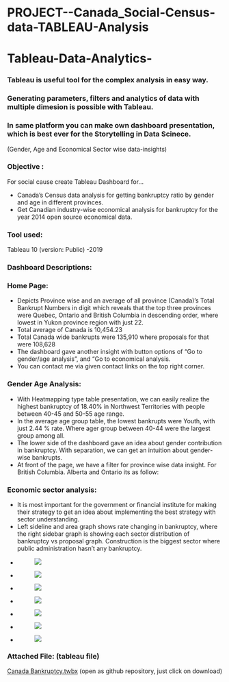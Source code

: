 # PROJECT--Canada_Social-Census-data-TABLEAU-Analysis
# Tableau-Data-Analytics-
### Tableau is useful tool for the complex analysis in easy way. 
### Generating parameters, filters and analytics of data with multiple dimesion is possible with Tableau.
### In same platform you can make own dashboard presentation, which is best ever for the Storytelling in Data Scinece. 

<!-- wp:paragraph {"fontSize":"medium"} -->
<p class="has-medium-font-size">(Gender, Age and Economical Sector wise data-insights)</p>
<!-- /wp:paragraph -->

<!-- wp:heading {"level":3} -->
<h3><strong>Objective :&nbsp;</strong></h3>
<!-- /wp:heading -->

<!-- wp:paragraph -->
<p>For social cause create Tableau Dashboard for...</p>
<!-- /wp:paragraph -->

<!-- wp:list -->
<ul><li>Canada’s Census data analysis for getting bankruptcy ratio by gender and age in different provinces.</li><li>Get Canadian industry-wise economical analysis for bankruptcy for the year 2014 open source economical data.</li></ul>
<!-- /wp:list -->

<!-- wp:heading {"level":3} -->
<h3><strong>Tool used:</strong></h3>
<!-- /wp:heading -->

<!-- wp:paragraph -->
<p>Tableau 10 (version: Public) -2019</p>
<!-- /wp:paragraph -->

<!-- wp:heading {"level":3} -->
<h3>Dashboard Descriptions:</h3>
<!-- /wp:heading -->

<!-- wp:heading {"level":3} -->
<h3>Home Page:</h3>
<!-- /wp:heading -->

<!-- wp:list -->
<ul><li>Depicts Province wise and an average of all province (Canada)’s Total Bankrupt Numbers in digit which reveals that the top three provinces were Quebec, Ontario and British Columbia in descending order, where lowest in Yukon province region with just 22.</li><li>Total average of Canada is 10,454.23</li><li>Total Canada wide bankrupts were 135,910 where proposals for that were 108,628</li><li>The dashboard gave another insight with button options of “Go to gender/age analysis”, and “Go to economical analysis.</li><li>You can contact me via given contact links on the top right corner.</li></ul>
<!-- /wp:list -->

<!-- wp:heading {"level":3} -->
<h3>Gender Age Analysis:</h3>
<!-- /wp:heading -->

<!-- wp:list -->
<ul><li>With Heatmapping type table presentation, we can easily realize the highest bankruptcy of 18.40% in Northwest Territories with people between 40-45 and 50-55 age range.</li><li>In the average age group table, the lowest bankrupts were Youth, with just 2.44 % rate. Where ager group between 40-44 were the largest group among all.</li><li>The lower side of the dashboard gave an idea about gender contribution in bankruptcy. With separation, we can get an intuition about gender-wise bankrupts.</li><li>At front of the page, we have a filter for province wise data insight. For British Columbia. Alberta and Ontario its as follow:</li></ul>
<!-- /wp:list -->

<!-- wp:heading {"level":3} -->
<h3>Economic sector analysis:</h3>
<!-- /wp:heading -->

<!-- wp:list -->
<ul><li>It is most important for the government or financial institute for making their strategy to get an idea about implementing the best strategy with sector understanding.</li><li>Left sideline and area graph shows rate changing in bankruptcy, where the right sidebar graph is showing each sector distribution of bankruptcy vs proposal graph. Construction is the biggest sector where public administration hasn’t any bankruptcy.</li></ul>
<!-- /wp:list -->

<!-- wp:jetpack/slideshow {"autoplay":true,"delay":2,"ids":[871,869,864,866,865,867,863],"sizeSlug":"large"} -->
<div class="wp-block-jetpack-slideshow aligncenter" data-autoplay="true" data-delay="2" data-effect="slide"><div class="wp-block-jetpack-slideshow_container swiper-container"><ul class="wp-block-jetpack-slideshow_swiper-wrapper swiper-wrapper"><li class="wp-block-jetpack-slideshow_slide swiper-slide"><figure><img class="wp-block-jetpack-slideshow_image wp-image-871" data-id="871" src="https://vedantdave117com.files.wordpress.com/2020/01/personal-bankruptcy-canada.jpg?w=600"/></figure></li><li class="wp-block-jetpack-slideshow_slide swiper-slide"><figure><img class="wp-block-jetpack-slideshow_image wp-image-869" data-id="869" src="https://vedantdave117com.files.wordpress.com/2020/01/11.png?w=1024"/></figure></li><li class="wp-block-jetpack-slideshow_slide swiper-slide"><figure><img class="wp-block-jetpack-slideshow_image wp-image-864" data-id="864" src="https://vedantdave117com.files.wordpress.com/2020/01/16.png?w=1024"/></figure></li><li class="wp-block-jetpack-slideshow_slide swiper-slide"><figure><img class="wp-block-jetpack-slideshow_image wp-image-866" data-id="866" src="https://vedantdave117com.files.wordpress.com/2020/01/14.png?w=1024"/></figure></li><li class="wp-block-jetpack-slideshow_slide swiper-slide"><figure><img class="wp-block-jetpack-slideshow_image wp-image-865" data-id="865" src="https://vedantdave117com.files.wordpress.com/2020/01/15.png?w=1024"/></figure></li><li class="wp-block-jetpack-slideshow_slide swiper-slide"><figure><img class="wp-block-jetpack-slideshow_image wp-image-867" data-id="867" src="https://vedantdave117com.files.wordpress.com/2020/01/13.png?w=1024"/></figure></li><li class="wp-block-jetpack-slideshow_slide swiper-slide"><figure><img class="wp-block-jetpack-slideshow_image wp-image-863" data-id="863" src="https://vedantdave117com.files.wordpress.com/2020/01/17.png?w=1024"/></figure></li></ul><a class="wp-block-jetpack-slideshow_button-prev swiper-button-prev swiper-button-white" role="button"></a><a class="wp-block-jetpack-slideshow_button-next swiper-button-next swiper-button-white" role="button"></a><a aria-label="Pause Slideshow" class="wp-block-jetpack-slideshow_button-pause" role="button"></a><div class="wp-block-jetpack-slideshow_pagination swiper-pagination swiper-pagination-white"></div></div></div>
<!-- /wp:jetpack/slideshow -->

<!-- wp:heading {"level":3} -->
<h3>Attached File: (tableau file)</h3>
<!-- /wp:heading -->

<!-- wp:paragraph -->
<p><a rel="noreferrer noopener" aria-label=" (opens in a new tab)" href="https://github.com/vedantdave77/PROJECT--Canada_Social-Census-data-TABLEAU-Analysis/blob/master/Project%20-%20Canada%20Bankrupt%20Data%20Analysis%20(Dashboard).twbx" target="_blank">Canada Bankruptcy.twbx</a> (open as github repository, just click on download)</p>
<!-- /wp:paragraph -->
